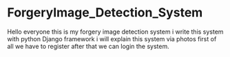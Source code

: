 # ForgeryImage_Detection_System
Hello everyone this is my forgery image detection system i write this system with python Django framework i will explain this system via photos first of all we have to register after that we can login the system.
